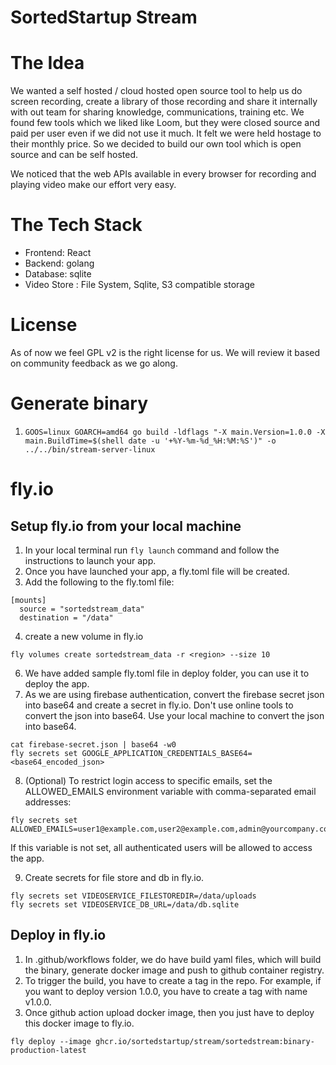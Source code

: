SortedStartup Stream
====================

# The Idea
We wanted a self hosted / cloud hosted open source tool to help us do screen recording, create a library of those recording and share it internally with out team for sharing knowledge, communications, training etc.
We found few tools which we liked like Loom, but they were closed source and paid per user even if we did not use it much. It felt we were held hostage to their monthly price. So we decided to build our own tool which is open source and can be self hosted.

We noticed that the web APIs available in every browser for recording and playing video make our effort very easy.

# The Tech Stack
- Frontend: React
- Backend: golang
- Database: sqlite
- Video Store : File System, Sqlite, S3 compatible storage

# License
As of now we feel GPL v2 is the right license for us.
We will review it based on community feedback as we go along.

# Generate binary
1. `GOOS=linux GOARCH=amd64 go build -ldflags "-X main.Version=1.0.0 -X main.BuildTime=$(shell date -u '+%Y-%m-%d_%H:%M:%S')" -o ../../bin/stream-server-linux`


# fly.io

## Setup fly.io from your local machine
1. In your local terminal run ```fly launch``` command and follow the instructions to launch your app.
2. Once you have launched your app, a fly.toml file will be created.
3. Add the following to the fly.toml file:
```
[mounts]
  source = "sortedstream_data"
  destination = "/data"
```
4. create a new volume in fly.io
```
fly volumes create sortedstream_data -r <region> --size 10
```
6. We have added sample fly.toml file in deploy folder, you can use it to deploy the app.
7. As we are using firebase authentication, convert the firebase secret json into base64 and create a secret in fly.io. Don't use online tools to convert the json into base64. Use your local machine to convert the json into base64.
```
cat firebase-secret.json | base64 -w0
fly secrets set GOOGLE_APPLICATION_CREDENTIALS_BASE64=<base64_encoded_json>
```
8. (Optional) To restrict login access to specific emails, set the ALLOWED_EMAILS environment variable with comma-separated email addresses:
```
fly secrets set ALLOWED_EMAILS=user1@example.com,user2@example.com,admin@yourcompany.com
```
If this variable is not set, all authenticated users will be allowed to access the app.

9. Create secrets for file store and db in fly.io.
```
fly secrets set VIDEOSERVICE_FILESTOREDIR=/data/uploads
fly secrets set VIDEOSERVICE_DB_URL=/data/db.sqlite
```

## Deploy in fly.io
1. In .github/workflows folder, we do have build yaml files, which will build the binary, generate docker image and push to github container registry.
2. To trigger the build, you have to create a tag in the repo. For example, if you want to deploy version 1.0.0, you have to create a tag with name v1.0.0.
3. Once github action upload docker image, then you just have to deploy this docker image to fly.io.
```
fly deploy --image ghcr.io/sortedstartup/stream/sortedstream:binary-production-latest

```



